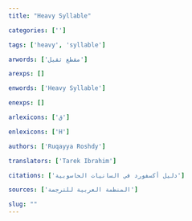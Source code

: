 ```yaml
---
title: "Heavy Syllable"

categories: ['']

tags: ['heavy', 'syllable']

arwords: ['مقطع ثقيل']

arexps: []

enwords: ['Heavy Syllable']

enexps: []

arlexicons: ['ق']

enlexicons: ['H']

authors: ['Ruqayya Roshdy']

translators: ['Tarek Ibrahim']

citations: ['دليل أكسفورد في السانيات الحاسوبية']

sources: ['المنظمة العربية للترجمة']

slug: ""
---
```

